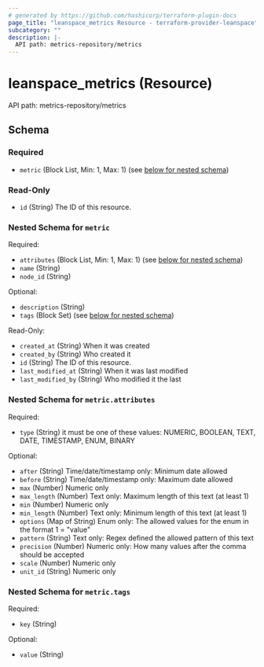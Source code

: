 ```yaml
---
# generated by https://github.com/hashicorp/terraform-plugin-docs
page_title: "leanspace_metrics Resource - terraform-provider-leanspace"
subcategory: ""
description: |-
  API path: metrics-repository/metrics
---
```


# leanspace_metrics (Resource)

API path: metrics-repository/metrics



<!-- schema generated by tfplugindocs -->
## Schema

### Required

- `metric` (Block List, Min: 1, Max: 1) (see [below for nested schema](#nestedblock--metric))

### Read-Only

- `id` (String) The ID of this resource.

<a id="nestedblock--metric"></a>
### Nested Schema for `metric`

Required:

- `attributes` (Block List, Min: 1, Max: 1) (see [below for nested schema](#nestedblock--metric--attributes))
- `name` (String)
- `node_id` (String)

Optional:

- `description` (String)
- `tags` (Block Set) (see [below for nested schema](#nestedblock--metric--tags))

Read-Only:

- `created_at` (String) When it was created
- `created_by` (String) Who created it
- `id` (String) The ID of this resource.
- `last_modified_at` (String) When it was last modified
- `last_modified_by` (String) Who modified it the last

<a id="nestedblock--metric--attributes"></a>
### Nested Schema for `metric.attributes`

Required:

- `type` (String) it must be one of these values: NUMERIC, BOOLEAN, TEXT, DATE, TIMESTAMP, ENUM, BINARY

Optional:

- `after` (String) Time/date/timestamp only: Minimum date allowed
- `before` (String) Time/date/timestamp only: Maximum date allowed
- `max` (Number) Numeric only
- `max_length` (Number) Text only: Maximum length of this text (at least 1)
- `min` (Number) Numeric only
- `min_length` (Number) Text only: Minimum length of this text (at least 1)
- `options` (Map of String) Enum only: The allowed values for the enum in the format 1 = "value"
- `pattern` (String) Text only: Regex defined the allowed pattern of this text
- `precision` (Number) Numeric only: How many values after the comma should be accepted
- `scale` (Number) Numeric only
- `unit_id` (String) Numeric only


<a id="nestedblock--metric--tags"></a>
### Nested Schema for `metric.tags`

Required:

- `key` (String)

Optional:

- `value` (String)



